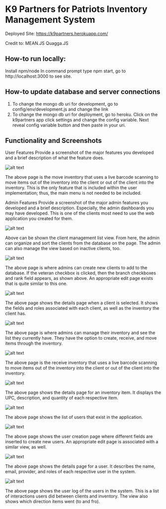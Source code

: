 # K9 Partners for Patriots Inventory Management System
Deployed Site:
https://k9partners.herokuapp.com/

Credit to:
MEAN.JS
Quagga.JS



## How-to run locally:
Install npm/node
In command prompt type npm start, go to http://localhost:3000 to see site.

## How-to update database and server connections
1. To change the mongo db uri for development, go to config/env/development.js and change the link
2. To change the mongo db uri for deployment, go to heroku. Click on the k9partners app click settings and change the config variable. Next reveal config variable button and then paste in your uri.

## Functionality and Screenshots
User Features
Provide a screenshot of the major features you developed and a brief description of what the feature does.

![alt text](https://i.imgur.com/o56w9ci.png)

The above page is the move inventory that uses a live barcode scanning to move items out of the inventory into the client or out of the client into the inventory. This is the only feature that is included within the user implementation; thus, the main menu is not needed to be included.

Admin Features
Provide a screenshot of the major admin features you developed and a brief description. Especially, the admin dashboards you may have developed. This is one of the clients most need to use the web application you created for them.

![alt text](https://i.imgur.com/RdWeeD7.png)

Above can be shown the client management list view. From here, the admin can organize and sort the clients from the database on the page. The admin can also manage the view based on inactive clients, too.

![alt text](https://imgur.com/qT2S9pM)

The above page is where admins can create new clients to add to the database. If the veteran checkbox is clicked, then the branch checkboxes and rank field appears, as shown above. An appropriate edit page exists that is quite similar to this one.

![alt text](https://imgur.com/7HQEepV)

The above page shows the details page when a client is selected. It shows the fields and roles associated with each client, as well as the inventory the client has.

![alt text](https://imgur.com/qT2S9pM)

The above page is where admins can manage their inventory and see the list they currently have. They have the option to create, receive, and move items through the inventory.

![alt text](https://imgur.com/TKTPnOZ)

The above page is the receive inventory that uses a live barcode scanning to move items out of the inventory into the client or out of the client into the inventory.

![alt text](https://imgur.com/WLmeger)

The above page shows the details page for an inventory item. It displays the UPC, description, and quantity of each respective item.

![alt text](https://imgur.com/WLmeger)

The above page shows the list of users that exist in the application.

![alt text](https://imgur.com/xqXtNNX)

The above page shows the user creation page where different fields are inserted to create new users. An appropriate edit page is associated with a similar view, as well.

![alt text](https://imgur.com/hji3OFi)

The above page shows the details page for a user. It describes the name, email, provider, and roles of each respective user in the system.

![alt text](https://i.imgur.com/j6DzbqB.png)

The above page shows the user log of the users in the system. This is a list of interactions users did between clients and inventory. The view also shows which direction items went (to and fro).
